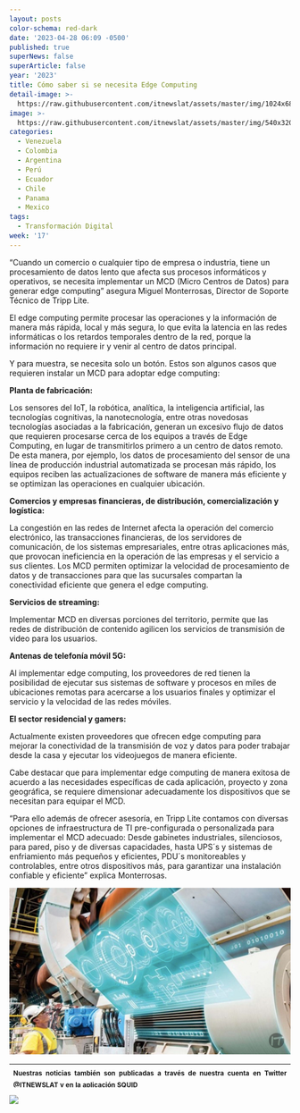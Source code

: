 ```yaml
---
layout: posts
color-schema: red-dark
date: '2023-04-28 06:09 -0500'
published: true
superNews: false
superArticle: false
year: '2023'
title: Cómo saber si se necesita Edge Computing
detail-image: >-
  https://raw.githubusercontent.com/itnewslat/assets/master/img/1024x680/industria-AI-g.jpg
image: >-
  https://raw.githubusercontent.com/itnewslat/assets/master/img/540x320/industria-AI-p.jpg
categories:
  - Venezuela
  - Colombia
  - Argentina
  - Perú
  - Ecuador
  - Chile
  - Panama
  - Mexico
tags:
  - Transformación Digital
week: '17'
---
```

“Cuando un comercio o cualquier tipo de empresa o industria, tiene un procesamiento de datos lento que afecta sus procesos informáticos y operativos, se necesita implementar un MCD (Micro Centros de Datos) para generar edge computing” asegura Miguel Monterrosas, Director de Soporte Técnico de Tripp Lite.

El edge computing permite procesar las operaciones y la información de manera más rápida, local y más segura, lo que evita la latencia en las redes informáticas o los retardos temporales dentro de la red, porque la información no requiere ir y venir al centro de datos principal.

Y para muestra, se necesita solo un botón. Estos son algunos casos que requieren instalar un MCD para adoptar edge computing:

**Planta de fabricación:**

Los sensores del IoT, la robótica, analítica, la inteligencia artificial, las tecnologías cognitivas, la nanotecnología, entre otras novedosas tecnologías asociadas a la fabricación, generan un excesivo flujo de datos que requieren procesarse cerca de los equipos a través de Edge Computing, en lugar de transmitirlos primero a un centro de datos remoto. De esta manera, por ejemplo, los datos de procesamiento del sensor de una línea de producción industrial automatizada se procesan más rápido, los equipos reciben las actualizaciones de software de manera más eficiente y se optimizan las operaciones en cualquier ubicación.

**Comercios y empresas financieras, de distribución, comercialización y logística:**

La congestión en las redes de Internet afecta la operación del comercio electrónico, las transacciones financieras, de los servidores de comunicación, de los sistemas empresariales, entre otras aplicaciones más, que provocan ineficiencia en la operación de las empresas y el servicio a sus clientes. Los MCD permiten optimizar la velocidad de procesamiento de datos y de transacciones para que las sucursales compartan la conectividad eficiente que genera el edge computing.

**Servicios de streaming:**

Implementar MCD en diversas porciones del territorio, permite que las redes de distribución de contenido agilicen los servicios de transmisión de video para los usuarios.

**Antenas de telefonía móvil 5G:** 

Al implementar edge computing, los proveedores de red tienen la posibilidad de ejecutar sus sistemas de software y procesos en miles de ubicaciones remotas para acercarse a los usuarios finales y optimizar el servicio y la velocidad de las redes móviles.

**El sector residencial y gamers:**

Actualmente existen proveedores que ofrecen edge computing para mejorar la conectividad de la transmisión de voz y datos para poder trabajar desde la casa y ejecutar los videojuegos de manera eficiente.

Cabe destacar que para implementar edge computing de manera exitosa de acuerdo a las necesidades específicas de cada aplicación, proyecto y zona geográfica, se requiere dimensionar adecuadamente los dispositivos que se necesitan para equipar el MCD.

“Para ello además de ofrecer asesoría, en Tripp Lite contamos con diversas opciones de infraestructura de TI pre-configurada o personalizada para implementar el MCD adecuado: Desde gabinetes industriales, silenciosos, para pared, piso y de diversas capacidades, hasta UPS´s y sistemas de enfriamiento más pequeños y eficientes, PDU´s monitoreables y controlables, entre otros dispositivos más, para garantizar una instalación confiable y eficiente” explica Monterrosas.

![](https://raw.githubusercontent.com/itnewslat/assets/master/img/540x320/industria-AI-p.jpg)

<table style="height: 42px;" width="569">
<tbody>
<tr>
<td style="text-align: justify;"><sub><strong>Nuestras noticias también son publicadas a través de nuestra cuenta en Twitter <a href="https://twitter.com/itnewslat?lang=es">@ITNEWSLAT</a> y en la aplicación <a href="https://squidapp.co/en/">SQUID</a></strong></sub></td>
</tr>
</tbody>
</table>
<img src="https://tracker.metricool.com/c3po.jpg?hash=56f88a41e39ab42c063cc51676587a04"/>